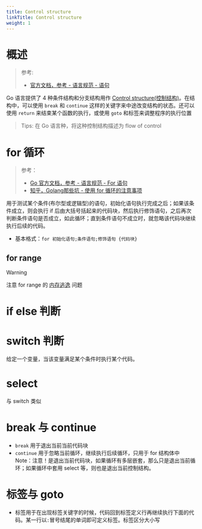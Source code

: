 ```yaml
---
title: Control structure
linkTitle: Control structure
weight: 1
---
```


# 概述

> 参考:
>
> - [官方文档，参考 - 语言规范 - 语句](https://go.dev/ref/spec#Statements)

Go 语言提供了 4 种条件结构和分支结构用作 [Control structure(控制结构)](/docs/2.编程/计算机科学/Control%20structure.md)。在结构中，可以使用 `break` 和 `continue` 这样的关键字来中途改变结构的状态。还可以使用 `return` 来结束某个函数的执行，或使用 `goto` 和标签来调整程序的执行位置

> Tips: 在 Go 语言种，将这种控制结构描述为 flow of control

# for 循环

> 参考：
>
> - [Go 官方文档，参考 - 语言规范 - For 语句](https://go.dev/ref/spec#For_statements)
> - [知乎，Golang那些坑 - 使用 for 循环的注意事项](https://juejin.cn/post/7153633858309586975)

用于测试某个条件(布尔型或逻辑型)的语句，初始化语句执行完成之后；如果该条件成立，则会执行 if 后由大括号括起来的代码块，然后执行修饰语句，之后再次判断条件语句是否成立，如此循环；直到条件语句不成立时，就忽略该代码块继续执行后续的代码。

- 基本格式：`for 初始化语句;条件语句;修饰语句 {代码块}`

## for range

> [!Warning]
> 注意 for range 的 [内存逃逸](/docs/2.编程/高级编程语言/Go/Go%20常见问题/内存逃逸.md) 问题

# if else 判断

# switch 判断

给定一个变量，当该变量满足某个条件时执行某个代码。

# select

与 switch 类似

# break 与 continue

- `break` 用于退出当前当前代码块
- `continue` 用于忽略当前循环，继续执行后续循环，只用于 for 结构体中 Note：注意！是退出当前代码块，如果循环有多层嵌套，那么只是退出当前循环；如果循环中套用 select 等，则也是退出当前控制结构。

# 标签与 goto

- 标签用于在出现标签关键字的时候，代码回到标签定义行再继续执行下面的代码。某一行以`:`冒号结尾的单词即可定义标签。标签区分大小写

